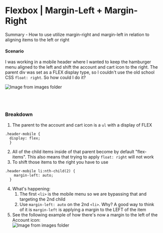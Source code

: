 # Flexbox | Margin-Left + Margin-Right

Summary - How to use utilize margin-right and margin-left in relation to aligning items to the left or right

#### Scenario
I was working in a mobile header where I wanted to keep the hamburger menu aligned to the left and shift the account and cart icon to the right. The parent div was set as a FLEX display type, so I couldn't use the old school CSS `float: right`. So how could I do it?

![Image from images folder](/frontend-development/flexbox/margin-left-right/margin-right-left_header-example.png)

<br><br>

### Breakdown
1. The parent to the account and cart icon is a `ul` with a display of FLEX
```
.header-mobile {
  display: flex;
  }
```
2. All of the child items inside of that parent become by default "flex-items". This also means that trying to apply `float: right` will not work 
3. To shift those items to the right you have to use
```
.header-mobile li:nth-child(2) {
    margin-left: auto;
  }
```
4. What's happening:
    1. The first `<li>` is the mobile menu so we are bypassing that and targeting the 2nd child
    2. Use `margin-left: auto` on the 2nd `<li>`. Why? A good way to think of it is `margin-left` is applying a margin to the LEFT of the item  
5. See the following example of how there's now a margin to the left of the Account icon:  
![Image from images folder](/frontend-development/flexbox/margin-left-right/margin-right-left_margin-left.png)